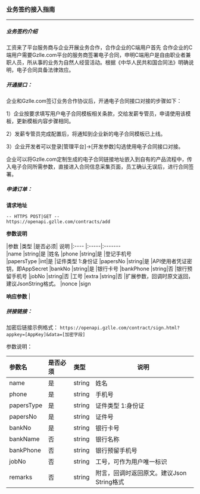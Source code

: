 ### 业务签约接入指南
***
##### 业务签约介绍

工资来了平台服务商与企业开展业务合作，合作企业的C端用户首先
合作企业的C端用户需要Gzlle.com平台的服务商签署电子合同，申明C端用户是自由职业者兼职人员，所从事的业务为自然人经营活动。根据《中华人民共和国合同法》明确说明，电子合同具备法律效应。

##### 开通接口：
企业和Gzlle.com签订业务合作协议后，开通电子合同接口对接的步骤如下：
 
1）企业按要求填写用户电子合同模板相关条款，交给发薪专管员，申请使用该模板，更新模板内容步骤相同。
 
2）发薪专管员完成配置后，将通知到企业新的电子合同模板已上线。

3）企业开发者可以登录[管理平台]->[开发参数]勾选使用电子合同接口对接。
  
企业可以将Gzlle.com定制生成的电子合同链接地址嵌入到自有的产品流程中，传入电子合同所需参数，直接进入合同信息采集页面，员工确认无误后，进行合同签署。

##### 申请订单：

**请求地址**

```
-- HTTPS POST|GET --
https://openapi.gzlle.com/contracts/add
```

**参数说明**

|参数    |类型   |是否必须|    说明
|:----   |:-----|:-------    
|name       |string|是 |姓名
|phone      |string|是 |登记手机号     
|papersType |int|是 |证件类型 1:身份证
|papersNo   |string|是 |API使用者凭证密钥，即AppSecret
|bankNo     |string|是 |银行卡号
|bankPhone  |string|否 |银行预留手机号
|jobNo      |string|否 |工号
|extra    |string|否 |扩展参数，回调时原文返回，建议JsonString格式。
|nonce
|sign

**响应参数**
|


##### 拼接链接：
加密后链接示例格式：
`https://openapi.gzlle.com/contract/sign.html?appkey=[AppKey]&data=[加密字段]`

参数说明：

| 参数名 | 是否必须 | 类型 | 说明 |
| :--- | :--- | :--- | --- |
| name | 是 | string | 姓名 |
| phone | 是 | string | 手机号 |
| papersType| 是 | string | 证件类型 1:身份证 |
| papersNo| 是 | string | 证件号 |
| bankNo| 是 | string | 银行卡号 |
| bankName| 否 | string | 银行名称 |
| bankPhone| 否 | string | 银行预留手机号 |
| jobNo| 否 | string | 工号，可作为用户唯一标识 |
| remarks| 否 | string | 附言，回调时返回原文。建议Json String格式 |

